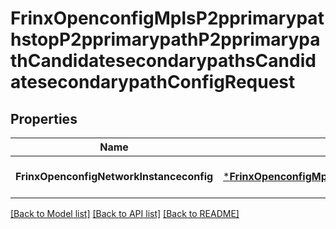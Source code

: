 # FrinxOpenconfigMplsP2pprimarypathstopP2pprimarypathP2pprimarypathCandidatesecondarypathsCandidatesecondarypathConfigRequest

## Properties
Name | Type | Description | Notes
------------ | ------------- | ------------- | -------------
**FrinxOpenconfigNetworkInstanceconfig** | [***FrinxOpenconfigMplsP2pprimarypathstopP2pprimarypathP2pprimarypathCandidatesecondarypathsCandidatesecondarypathConfig**](frinx.openconfig.mpls.p2pprimarypathstop.p2pprimarypath.p2pprimarypath.candidatesecondarypaths.candidatesecondarypath.Config.md) |  | [optional] [default to null]

[[Back to Model list]](../README.md#documentation-for-models) [[Back to API list]](../README.md#documentation-for-api-endpoints) [[Back to README]](../README.md)


